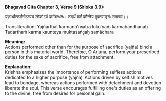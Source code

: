 **Bhagavad Gita Chapter 3, Verse 9 (Shloka 3.9):**        

यज्ञार्थात्कर्मणोऽन्यत्र लोकोऽयं कर्मबन्धनः।
तदर्थं कर्म कौन्तेय मुक्तसङ्गः समाचर।।

Transliteration:
Yajñārthāt karmaṇo'nyatra loko'yaṁ karmabandhanaḥ
Tadarthaṁ karma kaunteya muktasaṅgaḥ samāchara

**Meaning:**     
Actions performed other than for the purpose of sacrifice (yajña) bind a person in this material world. Therefore, O Arjuna, perform your prescribed duties for the sake of sacrifice, free from attachment.

**Explanation:**    
Krishna emphasizes the importance of performing selfless actions dedicated to a higher purpose (yajña). Actions driven by selfish motives lead to bondage, whereas actions performed with detachment and devotion liberate the soul. This verse encourages fulfilling one's duties as an offering to the divine, free from desires for personal gain.

